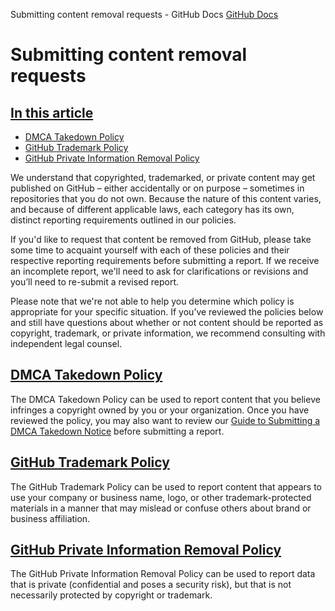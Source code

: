 Submitting content removal requests - GitHub Docs
[GitHub Docs](/en)

# Submitting content removal requests

## [In this article](#in-this-article)
- [DMCA Takedown Policy](/en/articles/dmca-takedown-policy)
- [GitHub Trademark Policy](/en/articles/github-trademark-policy)
- [GitHub Private Information Removal Policy](/en/github/site-policy/github-private-information-removal-policy)

We understand that copyrighted, trademarked, or private content may get published on GitHub – either accidentally or on purpose – sometimes in repositories that you do not own. Because the nature of this content varies, and because of different applicable laws, each category has its own, distinct reporting requirements outlined in our policies.

If you'd like to request that content be removed from GitHub, please take some time to acquaint yourself with each of these policies and their respective reporting requirements before submitting a report. If we receive an incomplete report, we'll need to ask for clarifications or revisions and you’ll need to re-submit a revised report.

Please note that we're not able to help you determine which policy is appropriate for your specific situation. If you’ve reviewed the policies below and still have questions about whether or not content should be reported as copyright, trademark, or private information, we recommend consulting with independent legal counsel.

## [DMCA Takedown Policy](/en/articles/dmca-takedown-policy)

The DMCA Takedown Policy can be used to report content that you believe infringes a copyright owned by you or your organization. Once you have reviewed the policy, you may also want to review our
[Guide to Submitting a DMCA Takedown Notice](/en/articles/guide-to-submitting-a-dmca-takedown-notice)
before submitting a report.

## [GitHub Trademark Policy](/en/articles/github-trademark-policy)

The GitHub Trademark Policy can be used to report content that appears to use your company or business name, logo, or other trademark-protected materials in a manner that may mislead or confuse others about brand or business affiliation.

## [GitHub Private Information Removal Policy](/en/github/site-policy/github-private-information-removal-policy)

The GitHub Private Information Removal Policy can be used to report data that is private (confidential and poses a security risk), but that is not necessarily protected by copyright or trademark.
